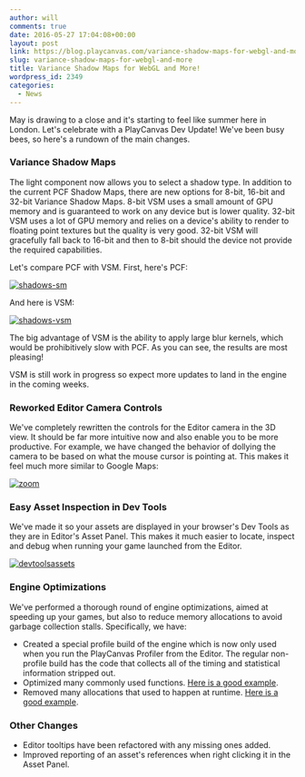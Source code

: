 ```yaml
---
author: will
comments: true
date: 2016-05-27 17:04:08+00:00
layout: post
link: https://blog.playcanvas.com/variance-shadow-maps-for-webgl-and-more/
slug: variance-shadow-maps-for-webgl-and-more
title: Variance Shadow Maps for WebGL and More!
wordpress_id: 2349
categories:
  - News
---
```


May is drawing to a close and it's starting to feel like summer here in London. Let's celebrate with a PlayCanvas Dev Update! We've been busy bees, so here's a rundown of the main changes.

### Variance Shadow Maps

The light component now allows you to select a shadow type. In addition to the current PCF Shadow Maps, there are new options for 8-bit, 16-bit and 32-bit Variance Shadow Maps. 8-bit VSM uses a small amount of GPU memory and is guaranteed to work on any device but is lower quality. 32-bit VSM uses a lot of GPU memory and relies on a device's ability to render to floating point textures but the quality is very good. 32-bit VSM will gracefully fall back to 16-bit and then to 8-bit should the device not provide the required capabilities.

Let's compare PCF with VSM. First, here's PCF:

[![shadows-sm](https://blog.playcanvas.com/wp-content/uploads/2016/05/shadows-sm.png)](https://blog.playcanvas.com/wp-content/uploads/2016/05/shadows-sm.png)

And here is VSM:

[![shadows-vsm](https://blog.playcanvas.com/wp-content/uploads/2016/05/shadows-vsm.png)](https://blog.playcanvas.com/wp-content/uploads/2016/05/shadows-vsm.png)

The big advantage of VSM is the ability to apply large blur kernels, which would be prohibitively slow with PCF. As you can see, the results are most pleasing!

VSM is still work in progress so expect more updates to land in the engine in the coming weeks.

### Reworked Editor Camera Controls

We've completely rewritten the controls for the Editor camera in the 3D view. It should be far more intuitive now and also enable you to be more productive. For example, we have changed the behavior of dollying the camera to be based on what the mouse cursor is pointing at. This makes it feel much more similar to Google Maps:

[![zoom](https://blog.playcanvas.com/wp-content/uploads/2016/05/zoom.gif)](https://blog.playcanvas.com/wp-content/uploads/2016/05/zoom.gif)

### Easy Asset Inspection in Dev Tools

We've made it so your assets are displayed in your browser's Dev Tools as they are in Editor's Asset Panel. This makes it much easier to locate, inspect and debug when running your game launched from the Editor.

[![devtoolsassets](https://blog.playcanvas.com/wp-content/uploads/2016/05/devtoolsassets-1.png)](https://blog.playcanvas.com/wp-content/uploads/2016/05/devtoolsassets-1.png)

### Engine Optimizations

We've performed a thorough round of engine optimizations, aimed at speeding up your games, but also to reduce memory allocations to avoid garbage collection stalls. Specifically, we have:

- Created a special profile build of the engine which is now only used when you run the PlayCanvas Profiler from the Editor. The regular non-profile build has the code that collects all of the timing and statistical information stripped out.
- Optimized many commonly used functions. [Here is a good example](https://github.com/playcanvas/engine/commit/0212abf7a65ab8e26894275e630790ad6d04c904).
- Removed many allocations that used to happen at runtime. [Here is a good example](https://github.com/playcanvas/engine/commit/3b8dc59b379d337e16b6237d48af30dfa43c3599).

### Other Changes

- Editor tooltips have been refactored with any missing ones added.
- Improved reporting of an asset's references when right clicking it in the Asset Panel.
